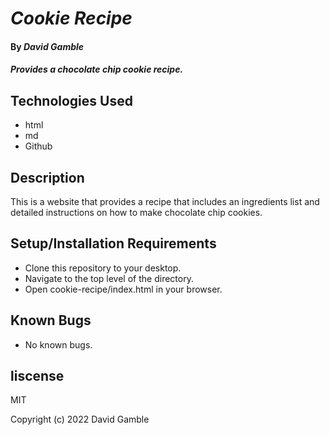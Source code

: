 # _Cookie Recipe_

#### By _**David Gamble**_

#### _Provides a chocolate chip cookie recipe._

## Technologies Used

* html
* md
* Github

## Description

This is a website that provides a recipe that includes an ingredients list and detailed instructions on how to make chocolate chip cookies.

## Setup/Installation Requirements

* Clone this repository to your desktop.
* Navigate to the top level of the directory.
* Open cookie-recipe/index.html in your browser.

## Known Bugs

* No known bugs.

## liscense

MIT

Copyright (c) 2022 David Gamble